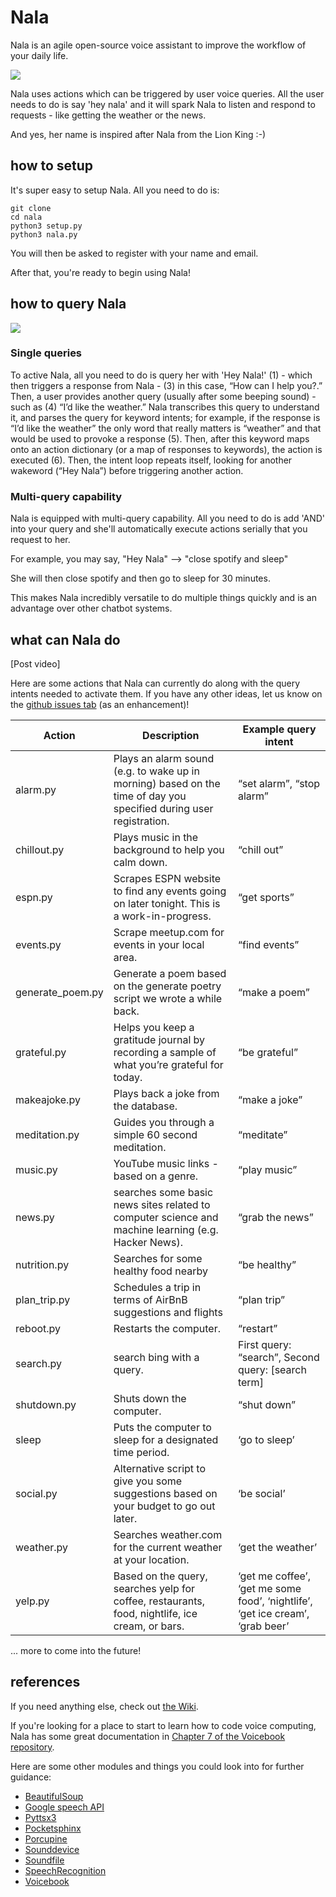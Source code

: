 # Nala

Nala is an agile open-source voice assistant to improve the workflow of your daily life. 

![](https://media.giphy.com/media/VDzVG8lvNRufu/giphy.gif)

Nala uses actions which can be triggered by user voice queries. All the user needs to do is say 'hey nala' and it will spark Nala to listen and respond to requests - like getting the weather or the news.

And yes, her name is inspired after Nala from the Lion King :-) 

## how to setup

It's super easy to setup Nala. All you need to do is:

    git clone 
    cd nala
    python3 setup.py
    python3 nala.py
    
You will then be asked to register with your name and email.

After that, you're ready to begin using Nala! 

## how to query Nala

![](https://github.com/jim-schwoebel/nala/blob/master/data/other/Webp.net-gifmaker.gif)

### Single queries 

To active Nala, all you need to do is query her with 'Hey Nala!' (1) - which then triggers a response from Nala - (3) in this case, “How can I help you?.” Then, a user provides another query (usually after some beeping sound) - such as (4) “I’d like the weather.” Nala transcribes this query to understand it, and parses the query for keyword intents; for example, if the response is “I’d like the weather” the only word that really matters is “weather” and that would be used to provoke a response (5). Then, after this keyword maps onto an action dictionary (or a map of responses to keywords), the action is executed (6). Then, the intent loop repeats itself, looking for another wakeword (“Hey Nala”) before triggering another action. 

### Multi-query capability 

Nala is equipped with multi-query capability. All you need to do is add 'AND' into your query and she'll automatically execute actions serially that you request to her. 

For example, you may say, "Hey Nala" --> "close spotify and sleep" 

She will then close spotify and then go to sleep for 30 minutes. 

This makes Nala incredibly versatile to do multiple things quickly and is an advantage over other chatbot systems. 

## what can Nala do

[Post video]

Here are some actions that Nala can currently do along with the query intents needed to activate them. If you have any other ideas, let us know on the [github issues tab](https://github.com/jim-schwoebel/nala/issues) (as an enhancement)! 

| Action  | Description | Example query intent | 
| ------------- | ------------- | ------------- |
| alarm.py | Plays an alarm sound (e.g. to wake up in morning) based on the time of day you specified during user registration. | “set alarm”, “stop alarm” | 
| chillout.py | Plays music in the background to help you calm down.| “chill out” | 
| espn.py | Scrapes ESPN website to find any events going on later tonight. This is a work-in-progress.| “get sports”|
| events.py | Scrape meetup.com for events in your local area. | “find events” | 
| generate_poem.py | Generate a poem based on the generate poetry script we wrote a while back.| “make a poem”| 
| grateful.py | Helps you keep a gratitude journal by recording a sample of what you’re grateful for today. | “be grateful” | 
| makeajoke.py | Plays back a joke from the database. | “make a joke” | 
| meditation.py | Guides you through a simple 60 second meditation.| “meditate” | 
| music.py | YouTube music links - based on a genre. | “play music” | 
| news.py | searches some basic news sites related to computer science and machine learning (e.g. Hacker News). | “grab the news” | 
| nutrition.py | Searches for some healthy food nearby | “be healthy” | 
| plan_trip.py | Schedules a trip in terms of AirBnB suggestions and flights | “plan trip” | 
| reboot.py | Restarts the computer. | “restart” |
| search.py | search bing with a query. | First query: “search”, Second query: [search term] | 
| shutdown.py | Shuts down the computer. | “shut down” |
| sleep |  Puts the computer to sleep for a designated time period. | ‘go to sleep’|
| social.py | Alternative script to give you some suggestions based on your budget to go out later. | ‘be social’|
| weather.py | Searches weather.com for the current weather at your location. | ‘get the weather’|
| yelp.py | Based on the query, searches yelp for coffee, restaurants, food, nightlife, ice cream, or bars. |‘get me coffee’, ‘get me some food’, ‘nightlife’, ‘get ice cream’, ‘grab beer’| 

... more to come into the future! 

## references 

If you need anything else, check out [the Wiki](https://github.com/jim-schwoebel/nala/wiki). 

If you're looking for a place to start to learn how to code voice computing, Nala has some great documentation in [Chapter 7 of the Voicebook repository](https://github.com/jim-schwoebel/voicebook/tree/master/chapter_7_design).

Here are some other modules and things you could look into for further guidance:

* [BeautifulSoup](https://www.crummy.com/software/BeautifulSoup/bs4/doc/)
* [Google speech API](https://cloud.google.com/speech-to-text/docs/)
* [Pyttsx3](https://github.com/nateshmbhat/pyttsx3)
* [Pocketsphinx](https://github.com/cmusphinx/pocketsphinx)
* [Porcupine](https://github.com/Picovoice/Porcupine)
* [Sounddevice](https://python-sounddevice.readthedocs.io/en/0.3.11/)
* [Soundfile](https://github.com/bastibe/SoundFile)
* [SpeechRecognition](https://pypi.org/project/SpeechRecognition/) 
* [Voicebook](https://github.com/jim-schwoebel/voicebook/tree/master)
